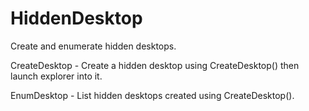 # HiddenDesktop
Create and enumerate hidden desktops.

CreateDesktop - Create a hidden desktop using CreateDesktop() then launch explorer into it.  

EnumDesktop - List hidden desktops created using CreateDesktop().
